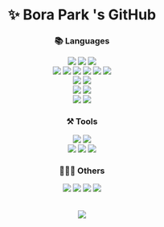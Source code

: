 
<!--
**BoraParkDev/BoraParkDev** is a ✨ _special_ ✨ repository because its `README.md` (this file) appears on your GitHub profile.

Here are some ideas to get you started:

- 🔭 I’m currently working on ...
- 🌱 I’m currently learning ...
- 👯 I’m looking to collaborate on ...
- 🤔 I’m looking for help with ...
- 💬 Ask me about ...
- 📫 How to reach me: ...
- 😄 Pronouns: ...
- ⚡ Fun fact: ...
-->
<h1 align="center">✨ Bora Park 's GitHub</h1>

<h3 align="center">📚 Languages</h3>

<div align="center">
<img src="https://img.shields.io/badge/HTML5-E34F26?style=flat&logo=html5&logoColor=white"/>
<img src="https://img.shields.io/badge/CSS3-1572B6?style=flat&logo=css3&logoColor=white"/>
<img src="https://img.shields.io/badge/jQuery-0769AD?style=flat&logo=jquery&logoColor=white"/>
<br/>
<img src="https://img.shields.io/badge/React-61DAFB?style=flat&logo=react&logoColor=black"/>
<img src="https://img.shields.io/badge/ReactQuery-FF4154?style=flat&logo=reactquery&logoColor=black"/>
<img src="https://img.shields.io/badge/ReactRouter-CA4245?style=flat&logo=router&logoColor=white"/>
<img src="https://img.shields.io/badge/ReactHookForm-EC5990?style=flat&logo=hookform&logoColor=white"/>
<img src="https://img.shields.io/badge/Redux-764ABC?style=flat&logo=redux&logoColor=white"/>
<img src="https://img.shields.io/badge/Vite-646CFF?style=flat&logo=vite&logoColor=white"/>

<br/>
<img src="https://img.shields.io/badge/TypeScript-3178C6?style=flat&logo=ts&logoColor=white"/>
<img src="https://img.shields.io/badge/JavaScript-F7DF1E?style=flat&logo=js&logoColor=white"/>
<br/>

  <img src="https://img.shields.io/badge/Jest-C21325?style=flat&logo=jest&logoColor=white"/>
<img src="https://img.shields.io/badge/TestingLibrary-E33332?style=flat&logo=test&logoColor=white"/>
  <br/>

<img src="https://img.shields.io/badge/AmazonAWS-232F3E?style=flat&logo=aws&logoColor=white"/>
<img src="https://img.shields.io/badge/MySQL-4479A1?style=flat&logo=mysql&logoColor=white"/>  


</div>

<h3 align="center">⚒️ Tools</h3>
<div align="center">

<img src="https://img.shields.io/badge/JetBrains-000000?style=flat&logo=jetbrain&logoColor=white"/>  
<img src="https://img.shields.io/badge/VisualStudioCode-007ACC?style=flat&logo=vscode&logoColor=white"/> 
  <br/>
<img src="https://img.shields.io/badge/Vim-019733?style=flat&logo=vim&logoColor=white"/>  
<img src="https://img.shields.io/badge/Shell-FFD500?style=flat&logo=shell&logoColor=white"/>  
<img src="https://img.shields.io/badge/GitHub-181717?style=flat&logo=github&logoColor=white"/>  

</div>

<h3 align="center">👨‍👨‍👦 Others</h3>
<div align="center">
<img src="https://img.shields.io/badge/Slack-4A154B?style=flat&logo=slack&logoColor=white"/>
<img src="https://img.shields.io/badge/Notion-000000?style=flat&logo=notion&logoColor=white"/>
<img src="https://img.shields.io/badge/Jira-0052CC?style=flat&logo=jira&logoColor=white"/>
<img src="https://img.shields.io/badge/Trello-0052CC?style=flat&logo=trello&logoColor=white"/>
  </div>
<br/>
<br/>
<div align="center">
<img src="https://github-readme-stats.vercel.app/api?username=BoraParkDev&count_private=true&show_icons=true&theme=transparent"/></div>
